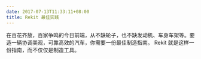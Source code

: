 ```yaml
---
date: 2017-07-13T11:33:11+08:00
title: Rekit 最佳实践
---
```


在百花齐放，百家争鸣的今日前端，从不缺轮子，也不缺发动机、车身车架等。要造一辆协调美观，可靠高效的汽车，你需要一份最佳制造指南。 Rekit 就是这样一份指南，而不仅仅是制造工具。

